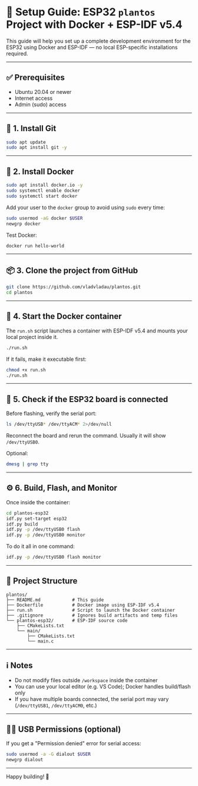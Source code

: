 # 🧪 Setup Guide: ESP32 `plantos` Project with Docker + ESP-IDF v5.4

This guide will help you set up a complete development environment for the ESP32 using Docker and ESP-IDF — no local ESP-specific installations required.

---

## ✅ Prerequisites

- Ubuntu 20.04 or newer
- Internet access
- Admin (sudo) access

---

## 🧰 1. Install Git

```bash
sudo apt update
sudo apt install git -y
```

---

## 🐳 2. Install Docker

```bash
sudo apt install docker.io -y
sudo systemctl enable docker
sudo systemctl start docker
```

Add your user to the `docker` group to avoid using `sudo` every time:

```bash
sudo usermod -aG docker $USER
newgrp docker
```

Test Docker:

```bash
docker run hello-world
```

---

## 📦 3. Clone the project from GitHub

```bash
git clone https://github.com/vladvladau/plantos.git
cd plantos
```

---

## 🚀 4. Start the Docker container

The `run.sh` script launches a container with ESP-IDF v5.4 and mounts your local project inside it.

```bash
./run.sh
```

If it fails, make it executable first:

```bash
chmod +x run.sh
./run.sh
```

---

## 🔌 5. Check if the ESP32 board is connected

Before flashing, verify the serial port:

```bash
ls /dev/ttyUSB* /dev/ttyACM* 2>/dev/null
```

Reconnect the board and rerun the command. Usually it will show `/dev/ttyUSB0`.

Optional:

```bash
dmesg | grep tty
```

---

## ⚙️ 6. Build, Flash, and Monitor

Once inside the container:

```bash
cd plantos-esp32
idf.py set-target esp32
idf.py build
idf.py -p /dev/ttyUSB0 flash
idf.py -p /dev/ttyUSB0 monitor
```

To do it all in one command:

```bash
idf.py -p /dev/ttyUSB0 flash monitor
```

---

## 🧾 Project Structure

```
plantos/
├── README.md            # This guide
├── Dockerfile           # Docker image using ESP-IDF v5.4
├── run.sh               # Script to launch the Docker container
├── .gitignore           # Ignores build artifacts and temp files
└── plantos-esp32/       # ESP-IDF source code
    ├── CMakeLists.txt
    └── main/
        ├── CMakeLists.txt
        └── main.c
```

---

## ℹ️ Notes

- Do not modify files outside `/workspace` inside the container
- You can use your local editor (e.g. VS Code); Docker handles build/flash only
- If you have multiple boards connected, the serial port may vary (`/dev/ttyUSB1`, `/dev/ttyACM0`, etc.)

---

## 🧑‍💻 USB Permissions (optional)

If you get a "Permission denied" error for serial access:

```bash
sudo usermod -a -G dialout $USER
newgrp dialout
```

---

Happy building! 🚀
